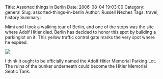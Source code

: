 Title: Assorted things in Berlin
Date: 2006-08-04 19:03:00
Category: general
Slug: assorted-things-in-berlin
Author: Russell Neches
Tags: travel, history
Summary: 


Mimi and I took a walking tour of Berlin, and one of the stops was the
site where Adolf Hitler died. Berlin has decided to honor this spot by
building a parkinglot on it. This yellow traffic control gate marks the
very spot where he expired.

![](http://vort.org/media/images/hitler_memorial_parkinglot.jpg)

I think it ought to be officially named the Adolf Hitler Memorial
Parking Lot. The ruins of the bunker underneath could become the Hitler
Memorial Septic Tank.
